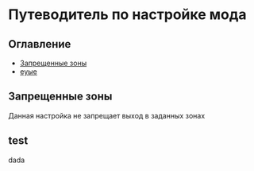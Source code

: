 # Путеводитель по настройке мода

## Оглавление
- [Запрещенные зоны](#Запрещенные-зоны)
- [еуые](#test)

## Запрещенные зоны
Данная настройка не запрещает выход в заданных зонах

## test
dada

